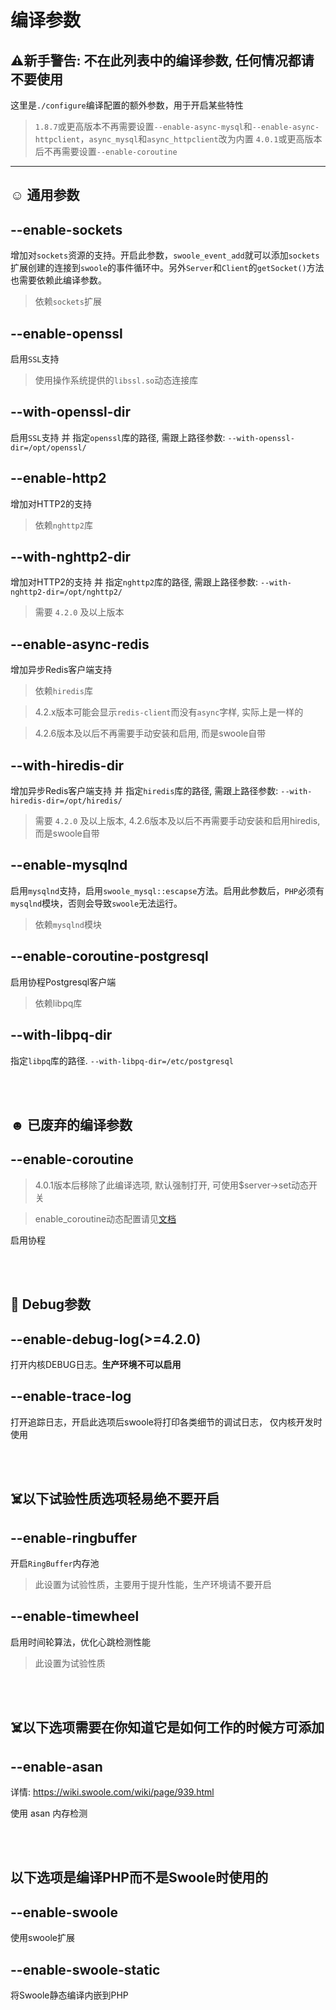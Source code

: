 # 编译参数

## ⚠️新手警告: 不在此列表中的编译参数, 任何情况都请不要使用

这里是`./configure`编译配置的额外参数，用于开启某些特性

> `1.8.7`或更高版本不再需要设置`--enable-async-mysql`和`--enable-async-httpclient`，`async_mysql`和`async_httpclient`改为内置
>  `4.0.1`或更高版本后不再需要设置`--enable-coroutine`

------

## ☺ 通用参数 

--enable-sockets
----
增加对`sockets`资源的支持。开启此参数，`swoole_event_add`就可以添加`sockets`扩展创建的连接到`swoole`的事件循环中。另外`Server`和`Client`的`getSocket()`方法也需要依赖此编译参数。
>依赖`sockets`扩展

--enable-openssl
----
启用`SSL`支持
>使用操作系统提供的`libssl.so`动态连接库

--with-openssl-dir
----
启用`SSL`支持 并 指定`openssl`库的路径, 需跟上路径参数: `--with-openssl-dir=/opt/openssl/`

--enable-http2
----
增加对HTTP2的支持
>依赖`nghttp2`库

--with-nghttp2-dir
----
增加对HTTP2的支持 并 指定`nghttp2`库的路径, 需跟上路径参数: `--with-nghttp2-dir=/opt/nghttp2/`
> 需要 `4.2.0` 及以上版本

--enable-async-redis
----
增加异步Redis客户端支持
>依赖`hiredis`库

> 4.2.x版本可能会显示`redis-client`而没有`async`字样, 实际上是一样的

> 4.2.6版本及以后不再需要手动安装和启用, 而是swoole自带

--with-hiredis-dir
----
增加异步Redis客户端支持 并 指定`hiredis`库的路径, 需跟上路径参数: `--with-hiredis-dir=/opt/hiredis/`
> 需要 `4.2.0` 及以上版本, 4.2.6版本及以后不再需要手动安装和启用hiredis, 而是swoole自带

--enable-mysqlnd
----
启用`mysqlnd`支持，启用`swoole_mysql::escapse`方法。启用此参数后，`PHP`必须有`mysqlnd`模块，否则会导致`swoole`无法运行。
>依赖`mysqlnd`模块

--enable-coroutine-postgresql 
----
启用协程Postgresql客户端
>依赖libpq库 

--with-libpq-dir
----
指定`libpq`库的路径. `--with-libpq-dir=/etc/postgresql`

<br><br>

## ☻ 已废弃的编译参数

--enable-coroutine
----
> 4.0.1版本后移除了此编译选项, 默认强制打开, 可使用$server->set动态开关

> enable_coroutine动态配置请见[文档](https://wiki.swoole.com/wiki/page/949.html)

启用协程

<br><br>

##  Debug参数

--enable-debug-log(>=4.2.0)
----
打开内核DEBUG日志。**生产环境不可以启用**

--enable-trace-log
----
打开追踪日志，开启此选项后swoole将打印各类细节的调试日志， 仅内核开发时使用

<br><br>

## ☠️以下试验性质选项轻易绝不要开启

--enable-ringbuffer
----
开启`RingBuffer`内存池
> 此设置为试验性质，主要用于提升性能，生产环境请不要开启

--enable-timewheel
----
启用时间轮算法，优化心跳检测性能
> 此设置为试验性质

<br><br>

## ☠️以下选项需要在你知道它是如何工作的时候方可添加

--enable-asan
---
详情: https://wiki.swoole.com/wiki/page/939.html

使用 asan 内存检测

<br><br>

## 以下选项是编译PHP而不是Swoole时使用的

--enable-swoole
---
使用swoole扩展

--enable-swoole-static
---
将Swoole静态编译内嵌到PHP

